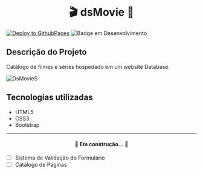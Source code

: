 <h1 align="center">🎬 dsMovie 🎥</h1>

<a href="https://periclesdev.github.io/dsMovie/"><img src="https://www.netlify.com/img/deploy/button.svg" alt="Deploy to GithubPages"></a>
![Badge em Desenvolvimento](http://img.shields.io/static/v1?label=STATUS&message=EM%20DESENVOLVIMENTO&color=GREEN&style=for-the-badge)

<h2>Descrição do Projeto</h2>
Catálogo de filmes e séries hospedado em um website Database.


![DsMovieS](https://user-images.githubusercontent.com/91090285/196046449-1089e0d1-3ad7-45b2-8ceb-d4db5f989674.png)

<h2>Tecnologias utilizadas</h2>

<ul>
<li>HTML5</li>
<li>CSS3</li>
<li>Bootstrap</li>
</ul>


<hr>
<h4 align="center"> 🚧 Em construção... 🚧</h4>
    
- [ ] Sistema de Validação do Formulário<br> 
- [ ] Catálogo de Paginas<br>
